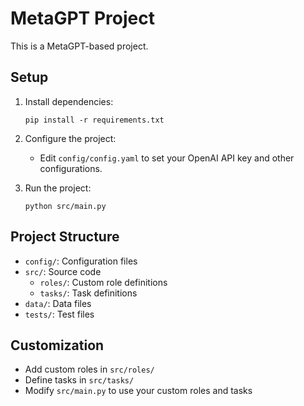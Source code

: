# MetaGPT Project

This is a MetaGPT-based project.

## Setup

1. Install dependencies:
   ```
   pip install -r requirements.txt
   ```

2. Configure the project:
   - Edit `config/config.yaml` to set your OpenAI API key and other configurations.

3. Run the project:
   ```
   python src/main.py
   ```

## Project Structure

- `config/`: Configuration files
- `src/`: Source code
  - `roles/`: Custom role definitions
  - `tasks/`: Task definitions
- `data/`: Data files
- `tests/`: Test files

## Customization

- Add custom roles in `src/roles/`
- Define tasks in `src/tasks/`
- Modify `src/main.py` to use your custom roles and tasks

